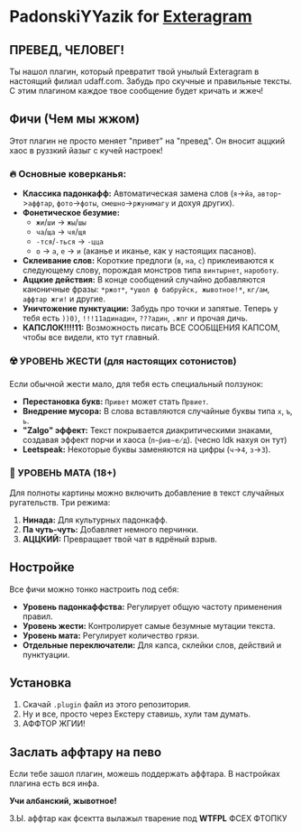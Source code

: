 # PadonskiYYazik for **[Exteragram](https://exteragram.app/)**



## ПРЕВЕД, ЧЕЛОВЕГ!

Ты нашол плагин, который превратит твой унылый Exteragram в настоящий филиал udaff.com. Забудь про скучные и правильные тексты. С этим плагином каждое твое сообщение будет кричать и жжеч!

## Фичи (Чем мы жжом)

Этот плагин не просто меняет "привет" на "превед". Он вносит аццкий хаос в руззкий йазыг с кучей настроек!

### 🔥 Основные коверканья:

-   **Классика падонкафф:** Автоматическая замена слов (`я`->`йа`, `автор`->`аффтар`, `фото`->`фоты`, `смешно`->`ржунимагу` и дохуя других).
-   **Фонетическое безумие:**
    -   `жи`/`ши` -> `жы`/`шы`
    -   `ча`/`ща` -> `чя`/`щя`
    -   `-тся`/`-ться` -> `-цца`
    -   `о` -> `а`, `е` -> `и` (аканье и иканье, как у настоящих пасанов).
-   **Склеивание слов:** Короткие предлоги (`в`, `на`, `с`) приклеиваются к следующему слову, порождая монстров типа `винтырнет`, `нароботу`.
-   **Аццкие действия:** В конце сообщений случайно добавляются каноничные фразы: `*ржот*`, `*ушол ф бабруйск, жывотное!*`, `кг/ам`, `аффтар жги!` и другие.
-   **Уничтожение пунктуации:** Забудь про точки и запятые. Теперь у тебя есть `))0)`, `!!!11адинадин`, `???адин`, `.жпг` и прочая дичь.
-   **КАПСЛОК!!!!11:** Возможность писать ВСЕ СООБЩЕНИЯ КАПСОМ, чтобы все видели, кто тут главный.

### ☢️ УРОВЕНЬ ЖЕСТИ (для настоящих сотонистов)

Если обычной жести мало, для тебя есть специальный ползунок:

-   **Перестановка букв:** `Привет` может стать `Првиет`.
-   **Внедрение мусора:** В слова вставляются случайные буквы типа `х`, `ъ`, `ь`.
-   **"Zalgo" эффект:** Текст покрывается диакритическими знаками, создавая эффект порчи и хаоса (`п̴р̕ив̴е̸д`). 
      (чесно Idk нахуя он тут)
-   **Leetspeak:** Некоторые буквы заменяются на цифры (`ч`->`4`, `з`->`3`).

### 🔞 УРОВЕНЬ МАТА (18+)

Для полноты картины можно включить добавление в текст случайных ругательств. Три режима:
1.  **Нинада:** Для культурных падонкафф.
2.  **Па чуть-чуть:** Добавляет немного перчинки.
3.  **АЦЦКИЙ:** Превращает твой чат в ядрёный взрыв.

## Ностройке

Все фичи можно тонко настроить под себя:

-   **Уровень падонкаффства:** Регулирует общую частоту применения правил.
-   **Уровень жести:** Контролирует самые безумные мутации текста.
-   **Уровень мата:** Регулирует количество грязи.
-   **Отдельные переключатели:** Для капса, склейки слов, действий и пунктуации.

## Установка

1.  Скачай `.plugin` файл из этого репозитория.
2.  Ну и все, просто через Екстеру ставишь, хули там думать.
3.  АФФТОР ЖГИИ!

## Заслать аффтару на пево

Если тебе зашол плагин, можешь поддержать аффтара. В настройках плагина есть вся инфа.

**Учи албанский, жывотное!**

З.Ы. аффтар как фсектта вылажыл тварение под **WTFPL** ФСЕХ ФТОПКУ
